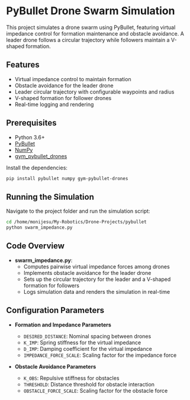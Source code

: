 # PyBullet Drone Swarm Simulation

This project simulates a drone swarm using PyBullet, featuring virtual impedance control for formation maintenance and obstacle avoidance. A leader drone follows a circular trajectory while followers maintain a V-shaped formation.

## Features

- Virtual impedance control to maintain formation
- Obstacle avoidance for the leader drone
- Leader circular trajectory with configurable waypoints and radius
- V-shaped formation for follower drones
- Real-time logging and rendering

## Prerequisites

- Python 3.6+
- [PyBullet](https://pypi.org/project/pybullet/)
- [NumPy](https://pypi.org/project/numpy/)
- [gym_pybullet_drones](https://pypi.org/project/gym-pybullet-drones/)

Install the dependencies:

```bash
pip install pybullet numpy gym-pybullet-drones
```

## Running the Simulation

Navigate to the project folder and run the simulation script:

```bash
cd /home/monijesu/My-Robotics/Drone-Projects/pybullet
python swarm_impedance.py
```

## Code Overview

- **swarm_impedance.py**:  
  - Computes pairwise virtual impedance forces among drones  
  - Implements obstacle avoidance for the leader drone  
  - Sets up the circular trajectory for the leader and a V-shaped formation for followers  
  - Logs simulation data and renders the simulation in real-time

## Configuration Parameters

- **Formation and Impedance Parameters**
  - `DESIRED_DISTANCE`: Nominal spacing between drones
  - `K_IMP`: Spring stiffness for the virtual impedance
  - `D_IMP`: Damping coefficient for the virtual impedance
  - `IMPEDANCE_FORCE_SCALE`: Scaling factor for the impedance force

- **Obstacle Avoidance Parameters**
  - `K_OBS`: Repulsive stiffness for obstacles
  - `THRESHOLD`: Distance threshold for obstacle interaction
  - `OBSTACLE_FORCE_SCALE`: Scaling factor for the obstacle force
